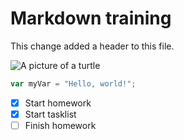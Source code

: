 # Markdown training

This change added a header to this file.

![A picture of a turtle](https://cdn.britannica.com/66/195966-138-F9E7A828/facts-turtles.jpg?w=800&h=450&c=crop)

```javascript
var myVar = "Hello, world!";
```

- [X] Start homework
- [X] Start tasklist
- [ ] Finish homework
